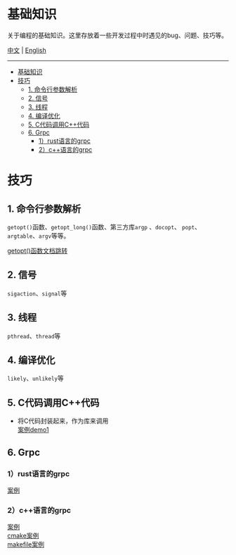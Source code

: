 # 基础知识

关于编程的基础知识。这里存放着一些开发过程中时遇见的bug、问题、技巧等。

[中文](./README_zh.md) | [English](./README.md)



------
- [基础知识](#基础知识)
- [技巧](#技巧)
  - [1. 命令行参数解析](#1-命令行参数解析)
  - [2. 信号](#2-信号)
  - [3. 线程](#3-线程)
  - [4. 编译优化](#4-编译优化)
  - [5. C代码调用C++代码](#5-c代码调用c代码)
  - [6. Grpc](#6-grpc)
    - [1）rust语言的grpc](#1rust语言的grpc)
    - [2）c++语言的grpc](#2c语言的grpc)






# 技巧

## 1. 命令行参数解析

`getopt()`函数、`getopt_long()`函数、第三方库`argp` 、`docopt`、 `popt`、`argtable`、`argv`等等。



[getopt()函数文档跳转](/Tips/1.argparse/getopt_c/getopt_usage.md)



## 2. 信号

`sigaction`、`signal`等



## 3. 线程

`pthread`、`thread`等



## 4. 编译优化

`likely`、`unlikely`等



## 5. C代码调用C++代码

+ 将C代码封装起来，作为库来调用\
[案例demo1](./c_invoke_cpp/demo1/readme_zh.md)



## 6. Grpc


### 1）rust语言的grpc

[案例](/Tips/6.grpc/rust/example1/Readme_zh.md)

### 2）c++语言的grpc

[案例](/Tips/6.grpc/cpp/example1/Readme_zh.md)\
[cmake案例](/Tips/6.grpc/cpp/example2/Readme_zh.md)\
[makefile案例](/Tips/6.grpc/cpp/example3/readme_zh.md)
